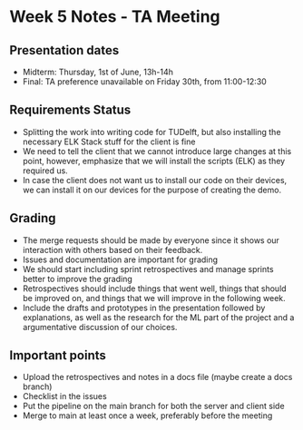 # Week 5 Notes - TA Meeting

## Presentation dates
 - Midterm: Thursday, 1st of June, 13h-14h
 - Final: TA preference unavailable on Friday 30th, from 11:00-12:30

 ## Requirements Status
  - Splitting the work into writing code for TUDelft, but also installing the necessary ELK Stack stuff for the client is fine
  - We need to tell the client that we cannot introduce large changes at this point, however, emphasize that we will install the scripts (ELK) as they required us.
  - In case the client does not want us to install our code on their devices, we can install it on our devices for the purpose of creating the demo.
  
## Grading
  - The merge requests should be made by everyone since it shows our interaction with others based on their feedback.
  - Issues and documentation are important for grading
  - We should start including sprint retrospectives and manage sprints better to improve the grading
  - Retrospectives should include things that went well, things that should be improved on, and things that we will improve in the following week.
  - Include the drafts and prototypes in the presentation followed by explanations, as well as the research for the ML part of the project and a argumentative discussion of our choices.

## Important points
 - Upload the retrospectives and notes in a docs file (maybe create a docs branch)
 - Checklist in the issues
 - Put the pipeline on the main branch for both the server and client side
 - Merge to main at least once a week, preferably before the meeting 